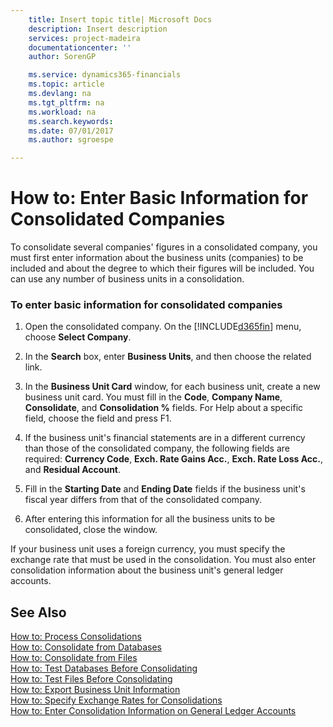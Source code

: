 ```yaml
---
    title: Insert topic title| Microsoft Docs
    description: Insert description
    services: project-madeira
    documentationcenter: ''
    author: SorenGP

    ms.service: dynamics365-financials
    ms.topic: article
    ms.devlang: na
    ms.tgt_pltfrm: na
    ms.workload: na
    ms.search.keywords:
    ms.date: 07/01/2017
    ms.author: sgroespe

---
```

# How to: Enter Basic Information for Consolidated Companies
To consolidate several companies' figures in a consolidated company, you must first enter information about the business units (companies) to be included and about the degree to which their figures will be included. You can use any number of business units in a consolidation.  
  
### To enter basic information for consolidated companies  
  
1.  Open the consolidated company. On the [!INCLUDE[d365fin](../../includes/d365fin_md.md)] menu, choose **Select Company**.  
  
2.  In the **Search** box, enter **Business Units**, and then choose the related link.  
  
3.  In the **Business Unit Card** window, for each business unit, create a new business unit card. You must fill in the **Code**, **Company Name**, **Consolidate**, and **Consolidation %** fields. For Help about a specific field, choose the field and press F1.  
  
4.  If the business unit's financial statements are in a different currency than those of the consolidated company, the following fields are required: **Currency Code**, **Exch. Rate Gains Acc.**, **Exch. Rate Loss Acc.**, and **Residual Account**.  
  
5.  Fill in the **Starting Date** and **Ending Date** fields if the business unit's fiscal year differs from that of the consolidated company.  
  
6.  After entering this information for all the business units to be consolidated, close the window.  
  
 If your business unit uses a foreign currency, you must specify the exchange rate that must be used in the consolidation. You must also enter consolidation information about the business unit's general ledger accounts.  
  
## See Also  
 [How to: Process Consolidations](../how-to-process-consolidations.md)   
 [How to: Consolidate from Databases](../how-to-consolidate-from-databases.md)   
 [How to: Consolidate from Files](../how-to-consolidate-from-files.md)   
 [How to: Test Databases Before Consolidating](../how-to-test-databases-before-consolidating.md)   
 [How to: Test Files Before Consolidating](../how-to-test-files-before-consolidating.md)   
 [How to: Export Business Unit Information](../how-to-export-business-unit-information.md)   
 [How to: Specify Exchange Rates for Consolidations](../how-to-specify-exchange-rates-for-consolidations.md)   
 [How to: Enter Consolidation Information on General Ledger Accounts](../how-to-enter-consolidation-information-on-general-ledger-accounts.md)